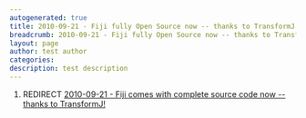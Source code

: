 ```yaml
---
autogenerated: true
title: 2010-09-21 - Fiji fully Open Source now -- thanks to TransformJ!
breadcrumb: 2010-09-21 - Fiji fully Open Source now -- thanks to TransformJ!
layout: page
author: test author
categories: 
description: test description
---
```


1.  REDIRECT [2010-09-21 - Fiji comes with complete source code now -- thanks to TransformJ\!](2010-09-21_-_Fiji_comes_with_complete_source_code_now_--_thanks_to_TransformJ! "wikilink")
